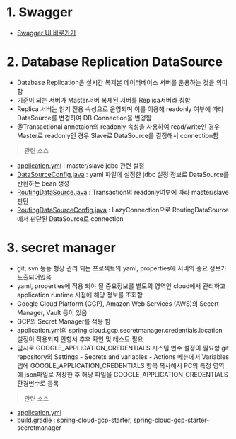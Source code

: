 # 1. Swagger
 * [Swagger UI 바로가기](http://localhost:8080/swagger-ui/index.html)

# 2. Database Replication DataSource
   - Database Replication은 실시간 복제본 데이터베이스 서버를 운용하는 것을 의미함
   - 기준이 되는 서버가 Master서버 복제된 서버를 Replica서버라 칭함
   - Replica 서버는 읽기 전용 속성으로 운영되며 이를 이용해 readonly 여부에 따라 DataSource를 변경하여 DB Connection을 변경함
   - @Transactional annotaion의 readonly 속성을 사용하여 read/write인 경우 Master로 readonly인 경우 Slave로 DataSource를 결정해서 connection함

> 관련 소스
   - [application.yml](https://github.com/hsm0711/member/blob/master/src/main/resources/application.yml#L25)
   : master/slave jdbc 관련 설정
   - [DataSourceConfig.java](https://github.com/hsm0711/member/blob/master/src/main/java/com/member/config/DataSourceConfig.java)
   : yaml 파일에 설정한 jdbc 설정 정보로 DataSource를 반환하는 bean 생성
   - [RoutingDataSource.java](https://github.com/hsm0711/member/blob/master/src/main/java/com/member/config/RoutingDataSource.java)
   : Transaction의 readonly여부에 따라 master/slave 판단
   - [RoutingDataSourceConfig.java](https://github.com/hsm0711/member/blob/master/src/main/java/com/member/config/RoutingDataSourceConfig.java)
   : LazyConnection으로 RoutingDataSource에서 판단된 DataSource로 connection


# 3. secret manager
   - git, svn 등등 형상 관리 되는 프로젝트의 yaml, properties에 서버의 중요 정보가 노출되어있음
   - yaml, properties에 적용 되야 될 중요정보를 별도의 영역인 cloud에서 관리하고 application runtime 시점에 해당 정보를 조회함
   - Google Cloud Platform (GCP), Amazon Web Services (AWS)의 Secert Manager, Vault 등이 있음
   - GCP의 Secret Manager를 적용 함
   - application.yml의 spring.cloud.gcp.secretmanager.credentials.location 설정이 적용되지 안항서 추후 확인 및 테스트 필요
   - 임시로 GOOGLE_APPLICATION_CREDENTIALS 시스템 변수 설정이 필요함
     git repository의 Settings - Secrets and variables - Actions 메뉴에서 Variables탭에 GOOGLE_APPLICATION_CREDENTIALS 항목 복사해서
     PC의 특정 영역에 json파일로 저장한 후 해당 파일을 GOOGLE_APPLICATION_CREDENTIALS 환경변수로 등록

> 관련 소스
   - [application.yml](https://github.com/hsm0711/member/blob/master/src/main/resources/application.yml#L21)
   - [build.gradle](https://github.com/hsm0711/member/blob/master/build.gradle#L40)
   : spring-cloud-gcp-starter, spring-cloud-gcp-starter-secretmanager

